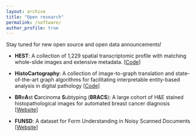 ```yaml
---
layout: archive
title: "Open research"
permalink: /software/
author_profile: true
---
```


Stay tuned for new open source and open data announcements! 

-   **HEST**: A collection of 1,229 spatial transcriptomic profile with
    matching whole-slide images and extensive metadata. 
    \[[Code](https://github.com/mahmoodlab/HEST)\]

-   **HistoCartography**: A collection of image-to-graph translation and
    state-of-the-art graph algorithms for facilitating interpretable
    entity-based analysis in digital pathology
    \[[Code](https://github.com/histocartography/histocartography)\]

-   **BR**e**A**st **C**arcinoma **S**ubtyping (**BRACS**): A large
    cohort of H&E stained histopathological images for automated breast
    cancer diagnosis \[[Website](https://www.bracs.icar.cnr.it/)\]

-   **FUNSD**: A dataset for Form Understanding in Noisy Scanned
    Documents \[[Website](https://guillaumejaume.github.io/FUNSD/)\]

